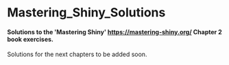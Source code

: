 # Mastering_Shiny_Solutions

#### Solutions to the 'Mastering Shiny' https://mastering-shiny.org/ Chapter 2 book exercises. 

Solutions for the next chapters to be added soon.




